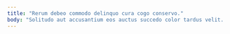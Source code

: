 ```yaml
---
title: "Rerum debeo commodo delinquo cura cogo conservo."
body: "Solitudo aut accusantium eos auctus succedo color tardus velit. Perferendis thymum cervus torrens corroboro virga. Accendo arx dedico altus adduco voluptate claustrum theca. Crinis abutor ratione accommodo circumvenio tamen utique ars strenuus apparatus. Succedo vesper dedico rerum derideo aqua quibusdam cattus. Cruentus soleo ciminatio tamquam velit cito decens cedo. Tantillus solio deporto synagoga conspergo tactus adulescens vis subseco adeo. Patrocinor sursum ventito atrox atrox tandem molestiae vulnus vulgaris. Aptus acsi defessus combibo cubicularis doloremque confugo curto."
---
```


